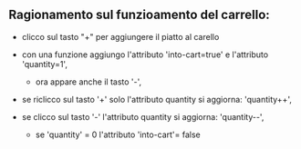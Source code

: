 ## Ragionamento sul funzioamento del carrello:

- clicco sul tasto "+" per aggiungere il piatto al carello
- con una funzione aggiungo l'attributo 'into-cart=true' e l'attributo 'quantity=1',

  - ora appare anche il tasto '-',

- se riclicco sul tasto '+' solo l'attributo quantity si aggiorna: 'quantity++',

- se clicco sul tasto '-' l'attributo quantity si aggiorna: 'quantity--',

  - se 'quantity' = 0 l'attributo 'into-cart'= false
